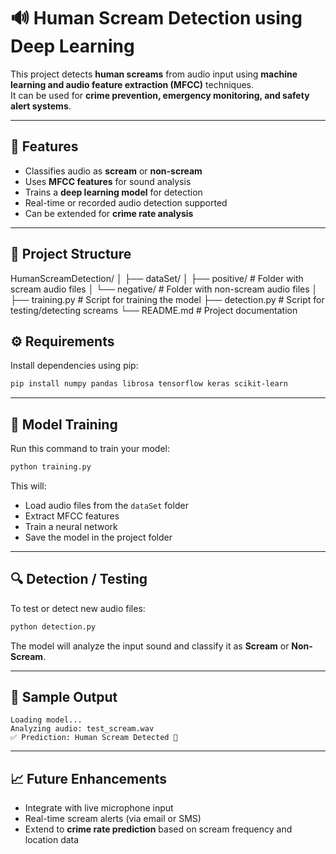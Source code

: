 
# 🔊 Human Scream Detection using Deep Learning

This project detects **human screams** from audio input using **machine learning and audio feature extraction (MFCC)** techniques.  
It can be used for **crime prevention, emergency monitoring, and safety alert systems**.

---

## 🚀 Features
- Classifies audio as **scream** or **non-scream**
- Uses **MFCC features** for sound analysis
- Trains a **deep learning model** for detection
- Real-time or recorded audio detection supported
- Can be extended for **crime rate analysis**

---

## 🧩 Project Structure

HumanScreamDetection/
│
├── dataSet/
│   ├── positive/     # Folder with scream audio files
│   └── negative/     # Folder with non-scream audio files
│
├── training.py       # Script for training the model
├── detection.py      # Script for testing/detecting screams
└── README.md         # Project documentation


## ⚙️ Requirements
Install dependencies using pip:

```bash
pip install numpy pandas librosa tensorflow keras scikit-learn
````

---

## 🧠 Model Training

Run this command to train your model:

```bash
python training.py
```

This will:

* Load audio files from the `dataSet` folder
* Extract MFCC features
* Train a neural network
* Save the model in the project folder

---

## 🔍 Detection / Testing

To test or detect new audio files:

```bash
python detection.py
```

The model will analyze the input sound and classify it as **Scream** or **Non-Scream**.

---

## 🧪 Sample Output

```
Loading model...
Analyzing audio: test_scream.wav
✅ Prediction: Human Scream Detected 🚨
```

---

## 📈 Future Enhancements

* Integrate with live microphone input
* Real-time scream alerts (via email or SMS)
* Extend to **crime rate prediction** based on scream frequency and location data

